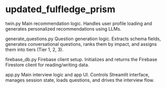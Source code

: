 # updated_fulfledge_prism
twin.py
Main recommendation logic.
Handles user profile loading and generates personalized recommendations using LLMs.

generate_questions.py
Question generation logic.
Extracts schema fields, generates conversational questions, ranks them by impact, and assigns them into tiers (Tier 1, 2, 3).

firebase_db.py
Firebase client setup.
Initializes and returns the Firebase Firestore client for reading/writing data.

app.py
Main interview logic and app UI.
Controls Streamlit interface, manages session state, loads questions, and drives the interview flow.

